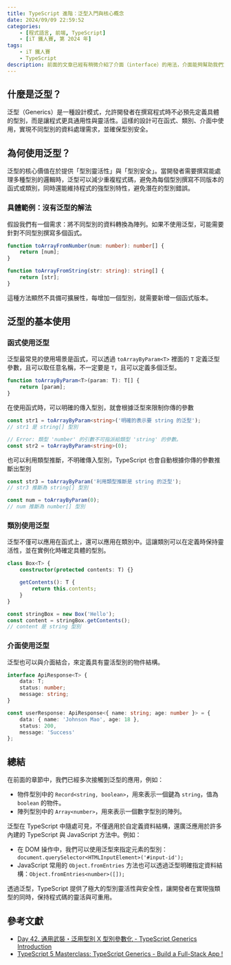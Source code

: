 ```yaml
---
title: TypeScript 進階：泛型入門與核心概念
date: 2024/09/09 22:59:52
categories:
    - [程式語言, 前端, TypeScript]
    - [iT 鐵人賽, 第 2024 年]
tags: 
    - iT 鐵人賽
    - TypeScript
description: 前面的文章已經有稍微介紹了介面（interface）的用法，介面能夠幫助我們定義物件應該有哪些屬性和方法，從而提供一種強型別的約束機制，讓開發者更容易組織代碼並進行程式設計。
---
```


## 什麼是泛型？

泛型（Generics）是一種設計模式，允許開發者在撰寫程式時不必預先定義具體的型別，而是讓程式更具通用性與靈活性。這樣的設計可在函式、類別、介面中使用，實現不同型別的資料處理需求，並確保型別安全。

## 為何使用泛型？

泛型的核心價值在於提供「型別靈活性」與「型別安全」。當開發者需要撰寫能處理多種型別的邏輯時，泛型可以減少重複程式碼，避免為每個型別撰寫不同版本的函式或類別，同時還能維持程式的強型別特性，避免潛在的型別錯誤。

### 具體範例：沒有泛型的解法

假設我們有一個需求：將不同型別的資料轉換為陣列。如果不使用泛型，可能需要針對不同型別撰寫多個函式。

```ts
function toArrayFromNumber(num: number): number[] {
    return [num];
}

function toArrayFromString(str: string): string[] {
    return [str];
}
```

這種方法顯然不具備可擴展性，每增加一個型別，就需要新增一個函式版本。

## 泛型的基本使用

### 函式使用泛型

泛型最常見的使用場景是函式，可以透過 `toArrayByParam<T>` 裡面的 `T` 定義泛型參數，且可以取任意名稱，不一定要是 `T`，且可以定義多個泛型。

```ts
function toArrayByParam<T>(param: T): T[] {
    return [param];
}
```

在使用函式時，可以明確的傳入型別，就會根據泛型來限制你傳的參數

```ts
const str1 = toArrayByParam<string>('明確的表示要 string 的泛型');
// str1 是 string[] 型別

// Error: 類型 'number' 的引數不可指派給類型 'string' 的參數。
const str2 = toArrayByParam<string>(0);
```

也可以利用類型推斷，不明確傳入型別，TypeScript 也會自動根據你傳的參數推斷出型別

```ts
const str3 = toArrayByParam('利用類型推斷是 string 的泛型');
// str3 推斷為 string[] 型別

const num = toArrayByParam(0);
// num 推斷為 number[] 型別
```

### 類別使用泛型

泛型不僅可以應用在函式上，還可以應用在類別中。這讓類別可以在定義時保持靈活性，並在實例化時確定具體的型別。

```ts
class Box<T> {
    constructor(protected contents: T) {}

    getContents(): T {
        return this.contents;
    }
}

const stringBox = new Box('Hello');
const content = stringBox.getContents();
// content 是 string 型別
```

### 介面使用泛型

泛型也可以與介面結合，來定義具有靈活型別的物件結構。

```ts
interface ApiResponse<T> {
    data: T;
    status: number;
    message: string;
}

const userResponse: ApiResponse<{ name: string; age: number }> = {
    data: { name: 'Johnson Mao', age: 18 },
    status: 200,
    message: 'Success'
};
```

## 總結
在前面的章節中，我們已經多次接觸到泛型的應用，例如：

- 物件型別中的 `Record<string, boolean>`，用來表示一個鍵為 `string`，值為 `boolean` 的物件。
- 陣列型別中的 `Array<number>`，用來表示一個數字型別的陣列。

泛型在 TypeScript 中隨處可見，不僅適用於自定義資料結構，還廣泛應用於許多內建的 TypeScript 與 JavaScript 方法中。例如：

- 在 DOM 操作中，我們可以使用泛型來指定元素的型別：`document.querySelector<HTMLInputElement>('#input-id');`
- JavaScript 常用的 `Object.fromEntries` 方法也可以透過泛型明確指定資料結構：`Object.fromEntries<number>([]);`

透過泛型，TypeScript 提供了極大的型別靈活性與安全性，讓開發者在實現強類型的同時，保持程式碼的靈活與可重用。

## 參考文獻

- [Day 42. 通用武裝・泛用型別 X 型別參數化 - TypeScript Generics Introduction](https://ithelp.ithome.com.tw/articles/10226113)
- [TypeScript 5 Masterclass: TypeScript Generics - Build a Full-Stack App !](https://www.youtube.com/watch?v=pFmdH-9e0i8&list=PLzb46hGUzitC1kGzPcy8tlQNxYbFsuqMO&index=5)
